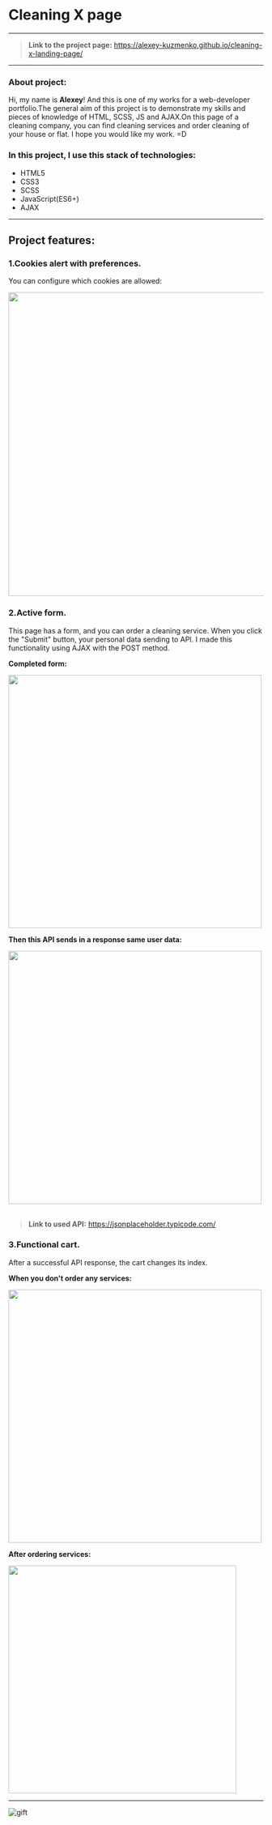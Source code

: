 # Cleaning X page

---

> **Link to the project page:** <https://alexey-kuzmenko.github.io/cleaning-x-landing-page/>

---

### About project:

Hi, my name is **Alexey**! And this is one of my works for a web-developer portfolio.The general aim of this project is to demonstrate my skills and pieces of knowledge of HTML, SCSS, JS and AJAX.On this page of a cleaning company, you can find cleaning services and order cleaning of your house or flat. I hope you would like my work. =D

### In this project, I use this stack of technologies:

- HTML5
- CSS3
- SCSS
- JavaScript(ES6+)
- AJAX

---

## Project features:

### 1.Cookies alert with preferences.

You can configure which cookies are allowed:

<img src="https://drive.google.com/uc?export=view&id=1Skjuz7tLVJPCuhcrRwBklD7dZ6pdN3zG" style="width: 600px; max-width: 100%; height: auto"/>

### 2.Active form.

This page has a form, and you can order a cleaning service. When you click the "Submit" button, your personal data sending to API. I made this functionality using AJAX with the POST method.

**Completed form:**

<img src="https://drive.google.com/uc?export=view&id=1fOL6yQWlucnZ55p4SdkLY3LhZhT7aaKr" style="width: 500px; max-width: 100%; height: auto"/>

**Then this API sends in a response same user data:**

<img src="https://drive.google.com/uc?export=view&id=1rumTOuJFeiWilgLXKE1O3hrVkmm72f_4" style="width: 500px; max-width: 100%; height: auto"/>
<br>
<br>

> **Link to used API:** <https://jsonplaceholder.typicode.com/>

### 3.Functional cart.

After a successful API response, the cart changes its index.

**When you don't order any services:** <br>

<img src="https://drive.google.com/uc?export=view&id=1PeopAlH7V7WYTI0MHQBwZwT_pw1_QW76" style="width: 500px; max-width: 100%; height: auto"/>

**After ordering services:** <br>

<img src="https://drive.google.com/uc?export=view&id=17QPJKMX7MI9Hh-sj0qG6WXOs8QQrUeqJ" style="width: 450px; max-width: 100%; height: auto"/>

---

![gift](https://media4.giphy.com/media/6tHy8UAbv3zgs/giphy.gif?cid=ecf05e47jro4yaxjymhoka91p80jlpw6poitpkihzo2aadey&rid=giphy.gif&ct=g)
